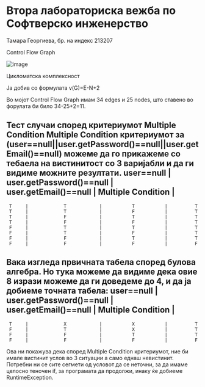 # Втора лабораториска вежба по Софтверско инженерство

Тамара Георгиева, бр. на индекс 213207

Control Flow Graph

![image](https://github.com/TamaraGeorgieva/SI_2023_lab2_213207/assets/128751939/122889d2-a79b-479f-b77c-ff7a3519ba3d)

Цикломатска комплексност

Ја добив со формулата v(G)=E-N+2

Во мојот Сontrol Flow Graph имам 34 edges и 25 nodes, што ставено во форулата би било 34-25+2=11.


Тест случаи според критериумот Multiple Condition
Multiple Condition критериумот за (user==null||user.getPassword()==null||user.getEmail()==null) можеме да го прикажеме со тебаела на вистинитост со 3 варијабли и да ги видиме можните резултати. 
user==null | user.getPassword()==null | user.getEmail()==null | Multiple Condition |
------------------------------------------------------------------------------------
     T     |             T            |           T           |          T           
     T     |             T            |           F           |          T           
     T     |             F            |           T           |          T           
     T     |             F            |           F           |          T           
     F     |             T            |           T           |          T           
     F     |             T            |           F           |          T           
     F     |             F            |           T           |          T           
     F     |             F            |           F           |          F   
     
Вака изгледа првичната табела според булова алгебра.
Но тука можеме да видиме дека овие 8 изрази можеме да ги доведеме до 4, и да ја добиеме точната табела:
user==null | user.getPassword()==null | user.getEmail()==null | Multiple Condition |
------------------------------------------------------------------------------------
     T     |             Х            |           Х           |          T           
     F     |             T            |           X           |          T                    
     F     |             F            |           T           |          T           
     F     |             F            |           F           |          F          
  
Ова ни покажува дека според Multiple Condition критериумот, ние би имале вистинит услов во 3 ситуации а само еднаш невистинит. Потребни ни се сите сегмети од условот да се неточни, за да имаме целосно теночен if, за програмата да продолжи, инаку ќе добиеме  RuntimeException.
